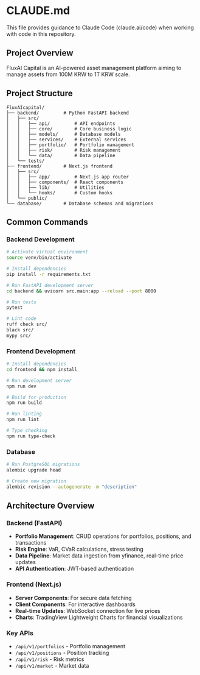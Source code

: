 # CLAUDE.md

This file provides guidance to Claude Code (claude.ai/code) when working with code in this repository.

## Project Overview
FluxAI Capital is an AI-powered asset management platform aiming to manage assets from 100M KRW to 1T KRW scale.

## Project Structure
```
FluxAIcapital/
├── backend/         # Python FastAPI backend
│   ├── src/
│   │   ├── api/         # API endpoints
│   │   ├── core/        # Core business logic
│   │   ├── models/      # Database models
│   │   ├── services/    # External services
│   │   ├── portfolio/   # Portfolio management
│   │   ├── risk/        # Risk management
│   │   └── data/        # Data pipeline
│   └── tests/
├── frontend/        # Next.js frontend
│   ├── src/
│   │   ├── app/         # Next.js app router
│   │   ├── components/  # React components
│   │   ├── lib/         # Utilities
│   │   └── hooks/       # Custom hooks
│   └── public/
└── database/        # Database schemas and migrations
```

## Common Commands

### Backend Development
```bash
# Activate virtual environment
source venv/bin/activate

# Install dependencies
pip install -r requirements.txt

# Run FastAPI development server
cd backend && uvicorn src.main:app --reload --port 8000

# Run tests
pytest

# Lint code
ruff check src/
black src/
mypy src/
```

### Frontend Development
```bash
# Install dependencies
cd frontend && npm install

# Run development server
npm run dev

# Build for production
npm run build

# Run linting
npm run lint

# Type checking
npm run type-check
```

### Database
```bash
# Run PostgreSQL migrations
alembic upgrade head

# Create new migration
alembic revision --autogenerate -m "description"
```

## Architecture Overview

### Backend (FastAPI)
- **Portfolio Management**: CRUD operations for portfolios, positions, and transactions
- **Risk Engine**: VaR, CVaR calculations, stress testing
- **Data Pipeline**: Market data ingestion from yfinance, real-time price updates
- **API Authentication**: JWT-based authentication

### Frontend (Next.js)
- **Server Components**: For secure data fetching
- **Client Components**: For interactive dashboards
- **Real-time Updates**: WebSocket connection for live prices
- **Charts**: TradingView Lightweight Charts for financial visualizations

### Key APIs
- `/api/v1/portfolios` - Portfolio management
- `/api/v1/positions` - Position tracking
- `/api/v1/risk` - Risk metrics
- `/api/v1/market` - Market data